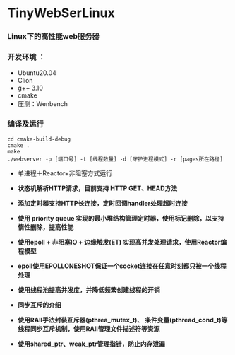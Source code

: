 # TinyWebSerLinux

### Linux下的高性能web服务器

### 开发环境 ：

* Ubuntu20.04
* Clion
* g++ 3.10
* cmake
* 压测：Wenbench

### 编译及运行

```shell
cd cmake-build-debug
cmake .
make
./webserver -p [端口号] -t [线程数量] -d [守护进程模式] -r [pages所在路径]
```

* 单进程＋Reactor+非阻塞方式运行
  
* **状态机解析HTTP请求，目前支持 HTTP GET、HEAD方法**
* **添加定时器支持HTTP长连接，定时回调handler处理超时连接**
* **使用 priority queue 实现的最小堆结构管理定时器，使用标记删除，以支持惰性删除，提高性能**
* **使用epoll + 非阻塞IO + 边缘触发(ET) 实现高并发处理请求，使用Reactor编程模型**
* **epoll使用EPOLLONESHOT保证一个socket连接在任意时刻都只被一个线程处理**
* **使用线程池提高并发度，并降低频繁创建线程的开销**
* **同步互斥的介绍**
* **使用RAII手法封装互斥器(pthrea_mutex_t)、 条件变量(pthread_cond_t)等线程同步互斥机制，使用RAII管理文件描述符等资源**
* **使用shared_ptr、weak_ptr管理指针，防止内存泄漏**
